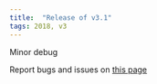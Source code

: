 ```yaml
---
title:  "Release of v3.1"
tags: 2018, v3
---
```


Minor debug

Report bugs and issues on [this page](https://github.com/ANR-COMPASS/shesha/issues)